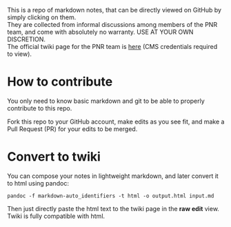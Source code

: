 This is a repo of markdown notes, that can be directly viewed on GitHub by simply clicking on them.  
They are collected from informal discussions among members of the PNR team,
and come with absolutely no warranty. USE AT YOUR OWN DISCRETION.   
The official twiki page for the PNR team is
[here](https://twiki.cern.ch/twiki/bin/view/CMS/CompOpsProductionReprocessing) (CMS credentials required to view).

# How to contribute
You only need to know basic markdown and git to be able to properly contribute to this repo.

Fork this repo to your GitHub account, make edits as you see fit, and make a Pull Request (PR)
for your edits to be merged.

# Convert to twiki
You can compose your notes in lightweight markdown,
and later convert it to html using pandoc:
```
pandoc -f markdown-auto_identifiers -t html -o output.html input.md
```

Then just directly paste the html text to the twiki page in the **raw edit** view.
Twiki is fully compatible with html.
